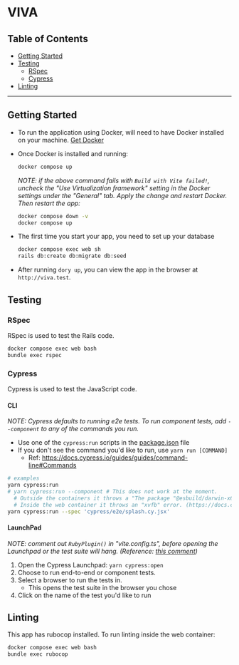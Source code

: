# VIVA

## Table of Contents

- [Getting Started](#getting-started)
- [Testing](#testing)
  - [RSpec](#rspec)
  - [Cypress](#cypress)
- [Linting](#linting)

---

## Getting Started

- To run the application using Docker, will need to have Docker installed on your machine.
  [Get Docker](https://docs.docker.com/get-docker/)

- Once Docker is installed and running:

  ```bash
  docker compose up
  ```

  _NOTE: if the above command fails with `Build with Vite failed!`, uncheck the "Use Virtualization framework" setting in the Docker settings under the "General" tab. Apply the change and restart Docker. Then restart the app:_

  ```bash
  docker compose down -v
  docker compose up
  ```

- The first time you start your app, you need to set up your database

  ```bash
  docker compose exec web sh
  rails db:create db:migrate db:seed
  ```

- After running `dory up`, you can view the app in the browser at `http://viva.test`.

## Testing

### RSpec
RSpec is used to test the Rails code.

```bash
docker compose exec web bash
bundle exec rspec
```

### Cypress
Cypress is used to test the JavaScript code.

#### CLI
_NOTE: Cypress defaults to running e2e tests. To run component tests, add `--component` to any of the commands you run._

- Use one of the `cypress:run` scripts in the [package.json](./package.json) file
- If you don't see the command you'd like to run, use `yarn run [COMMAND]`
  - Ref: https://docs.cypress.io/guides/guides/command-line#Commands

``` bash
# examples
yarn cypress:run
# yarn cypress:run --component # This does not work at the moment.
  # Outside the containers it throws a "The package "@esbuild/darwin-x64" could not be found, and is needed by esbuild." error.
  # Inside the web container it throws an "xvfb" error. (https://docs.cypress.io/guides/continuous-integration/introduction#Xvfb)
yarn cypress:run --spec 'cypress/e2e/splash.cy.jsx'
```

#### LaunchPad
_NOTE: comment out `RubyPlugin()` in "vite.config.ts", before opening the Launchpad or the test suite will hang. (Reference: [this comment](https://github.com/cypress-io/cypress/issues/23903#issuecomment-1515286486))_

1. Open the Cypress Launchpad: `yarn cypress:open`
2. Choose to run end-to-end or component tests.
3. Select a browser to run the tests in.
    - This opens the test suite in the browser you chose
3. Click on the name of the test you'd like to run

## Linting

This app has rubocop installed. To run linting inside the web container:

```bash
docker compose exec web bash
bundle exec rubocop
```
